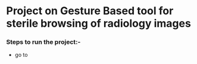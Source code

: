 # Project on Gesture Based tool for sterile browsing of radiology images

### Steps to run the project:-
 - go to 
